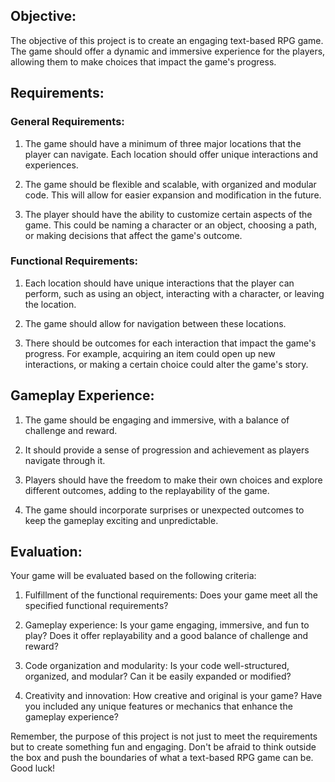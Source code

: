 ## Objective:
The objective of this project is to create an engaging text-based RPG game. The game should offer a dynamic and immersive experience for the players, allowing them to make choices that impact the game's progress. 

## Requirements:

### General Requirements:

1. The game should have a minimum of three major locations that the player can navigate. Each location should offer unique interactions and experiences.

2. The game should be flexible and scalable, with organized and modular code. This will allow for easier expansion and modification in the future.

3. The player should have the ability to customize certain aspects of the game. This could be naming a character or an object, choosing a path, or making decisions that affect the game's outcome.

### Functional Requirements:

1. Each location should have unique interactions that the player can perform, such as using an object, interacting with a character, or leaving the location.

2. The game should allow for navigation between these locations. 

3. There should be outcomes for each interaction that impact the game's progress. For example, acquiring an item could open up new interactions, or making a certain choice could alter the game's story.

## Gameplay Experience:

1. The game should be engaging and immersive, with a balance of challenge and reward.

2. It should provide a sense of progression and achievement as players navigate through it.

3. Players should have the freedom to make their own choices and explore different outcomes, adding to the replayability of the game.

4. The game should incorporate surprises or unexpected outcomes to keep the gameplay exciting and unpredictable.

## Evaluation:

Your game will be evaluated based on the following criteria:

1. Fulfillment of the functional requirements: Does your game meet all the specified functional requirements?

2. Gameplay experience: Is your game engaging, immersive, and fun to play? Does it offer replayability and a good balance of challenge and reward?

3. Code organization and modularity: Is your code well-structured, organized, and modular? Can it be easily expanded or modified?

4. Creativity and innovation: How creative and original is your game? Have you included any unique features or mechanics that enhance the gameplay experience?

Remember, the purpose of this project is not just to meet the requirements but to create something fun and engaging. Don't be afraid to think outside the box and push the boundaries of what a text-based RPG game can be. Good luck!
